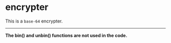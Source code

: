 # encrypter
This is a <code>base-64</code> encrypter.
<span style="color:red;">
<hr>
<b>The bin() and unbin() functions are not used in the code.</b>
</span>
